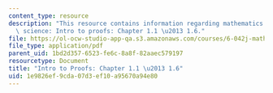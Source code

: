 ```yaml
---
content_type: resource
description: "This resource contains information regarding mathematics for computer\
  \ science: Intro to proofs: Chapter 1.1 \u2013 1.6."
file: https://ol-ocw-studio-app-qa.s3.amazonaws.com/courses/6-042j-mathematics-for-computer-science-spring-2015/1e9826ef9cda07d3ef10a95670a94e80_MIT6_042JS15_Session1.pdf
file_type: application/pdf
parent_uid: 1bd2d357-6523-fe6c-8a8f-82aaec579197
resourcetype: Document
title: "Intro to Proofs: Chapter 1.1 \u2013 1.6"
uid: 1e9826ef-9cda-07d3-ef10-a95670a94e80
---
```

